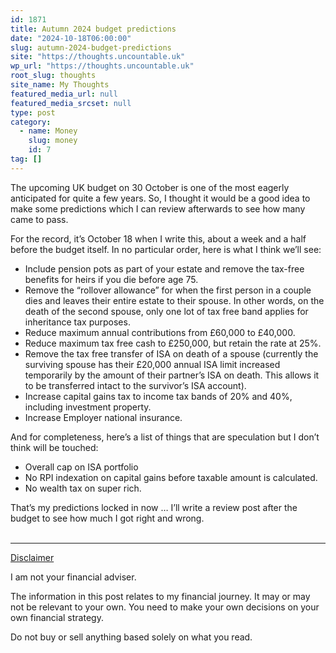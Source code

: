 ```yaml
---
id: 1871
title: Autumn 2024 budget predictions
date: "2024-10-18T06:00:00"
slug: autumn-2024-budget-predictions
site: "https://thoughts.uncountable.uk"
wp_url: "https://thoughts.uncountable.uk"
root_slug: thoughts
site_name: My Thoughts
featured_media_url: null
featured_media_srcset: null
type: post
category:
  - name: Money
    slug: money
    id: 7
tag: []
---
```



<p>The upcoming UK budget on 30 October is one of the most eagerly anticipated for quite a few years.  So, I thought it would be a good idea to make some predictions which I can review afterwards to see how many came to pass.</p>



<p>For the record, it&#8217;s October 18 when I write this, about a week and a half before the budget itself.  In no particular order, here is what I think we&#8217;ll see:</p>



<ul class="wp-block-list">
<li>Include pension pots as part of your estate and remove the tax-free benefits for heirs if you die before age 75.</li>



<li>Remove the &#8220;rollover allowance&#8221; for when the first person in a couple dies and leaves their entire estate to their spouse. In other words, on the death of the second spouse, only one lot of tax free band applies for inheritance tax purposes.</li>



<li>Reduce maximum annual contributions from £60,000 to £40,000.</li>



<li>Reduce maximum tax free cash to £250,000, but retain the rate at 25%.</li>



<li>Remove the tax free transfer of ISA on death of a spouse (currently the surviving spouse has their £20,000 annual ISA limit increased temporarily by the amount of their partner&#8217;s ISA on death.  This allows it to be transferred intact to the survivor&#8217;s ISA account).</li>



<li>Increase capital gains tax to income tax bands of 20% and 40%, including investment property.</li>



<li>Increase Employer national insurance.</li>
</ul>



<p>And for completeness, here&#8217;s a list of things that are speculation but I don&#8217;t think will be touched:</p>



<ul class="wp-block-list">
<li>Overall cap on ISA portfolio</li>



<li>No RPI indexation on capital gains before taxable amount is calculated.</li>



<li>No wealth tax on super rich.</li>
</ul>



<p>That&#8217;s my predictions locked in now &#8230; I&#8217;ll write a review post after the budget to see how much I got right and wrong.</p>
<br /><!-- wp:group {"layout":{"type":"constrained"}} -->
<div class="wp-block-group"><!-- wp:separator {"style":{"spacing":{"margin":{"top":"var:preset|spacing|40","bottom":"0"}}}} -->
<hr class="wp-block-separator has-alpha-channel-opacity" style="margin-top:var(--wp--preset--spacing--40);margin-bottom:0"/>
<!-- /wp:separator -->

<!-- wp:paragraph {"style":{"typography":{"textDecoration":"underline"}}} -->
<p style="text-decoration:underline">Disclaimer</p>
<!-- /wp:paragraph -->

<!-- wp:paragraph -->
<p>I am not your financial adviser.   </p>
<!-- /wp:paragraph -->

<!-- wp:paragraph -->
<p>The information in this post relates to my financial journey.  It may or may not be relevant to your own.  You need to make your own decisions on your own financial strategy.</p>
<!-- /wp:paragraph -->

<!-- wp:paragraph -->
<p>Do not buy or sell anything based solely on what you read.</p>
<!-- /wp:paragraph --></div>
<!-- /wp:group -->